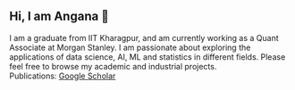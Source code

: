 ## Hi, I am Angana 👋
I am a graduate from IIT Kharagpur, and am currently working as a Quant Associate at Morgan Stanley. I am passionate about exploring the applications of data science, AI, ML and statistics in different fields. Please feel free to browse my academic and industrial projects.
<br>
Publications: [Google Scholar](https://scholar.google.co.in/citations?hl=en&user=0slaJrkAAAAJ)

<!--
**Angana1/Angana1** is a ✨ _special_ ✨ repository because its `README.md` (this file) appears on your GitHub profile.

Here are some ideas to get you started:

- 🔭 I’m currently working on ...
- 🌱 I’m currently learning ...
- 👯 I’m looking to collaborate on ...
- 🤔 I’m looking for help with ...
- 💬 Ask me about ...
- 📫 How to reach me: ...
- 😄 Pronouns: ...
- ⚡ Fun fact: ...
-->
